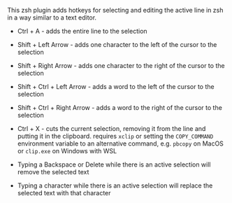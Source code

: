 This zsh plugin adds hotkeys for selecting and editing the active line in zsh in a way similar to a text editor.

- Ctrl    + A                     - adds the entire line to the selection
- Shift   + Left Arrow            - adds one character to the left of the cursor to the selection
- Shift   + Right Arrow           - adds one character to the right of the cursor to the selection
- Shift   + Ctrl  + Left Arrow    - adds a word to the left of the cursor to the selection
- Shift   + Ctrl  + Right Arrow   - adds a word to the right of the cursor to the selection

- Ctrl    + X                     - cuts the current selection, removing it from the line and putting it in the clipboard.
                                  requires `xclip` or setting the `COPY_COMMAND` environment variable to an alternative command, e.g. `pbcopy` on MacOS or `clip.exe` on Windows with WSL

- Typing a Backspace or Delete while there is an active selection will remove the selected text
- Typing a character while there is an active selection will replace the selected text with that character

